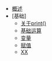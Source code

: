 <!-- docs/_sidebar.md -->

* [概述]()
* [基础]
    * [关于print()](./markdown/1_Print.md)
    * [基础运算](./markdown/2_Basic_operations.md)
    * [变量](./markdown/3_Variable.md)
    * [赋值](./markdown/4_Assign.md)
    * [XX](./markdown/transform.md)
